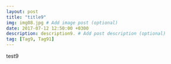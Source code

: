 ```yaml
---
layout: post
title: "title9"
img: img08.jpg # Add image post (optional)
date: 2017-07-12 12:50:00 +0300
description: description9. # Add post description (optional)
tag: [Tag9, Tag91]
---
```

test9

